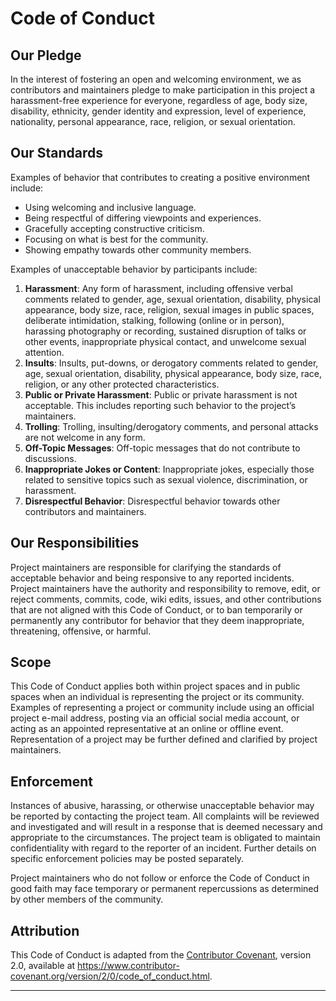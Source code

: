 # Code of Conduct

## Our Pledge

In the interest of fostering an open and welcoming environment, we as contributors and maintainers pledge to make participation in this project a harassment-free experience for everyone, regardless of age, body size, disability, ethnicity, gender identity and expression, level of experience, nationality, personal appearance, race, religion, or sexual orientation.

## Our Standards

Examples of behavior that contributes to creating a positive environment include:

- Using welcoming and inclusive language.
- Being respectful of differing viewpoints and experiences.
- Gracefully accepting constructive criticism.
- Focusing on what is best for the community.
- Showing empathy towards other community members.

Examples of unacceptable behavior by participants include:

1. **Harassment**: Any form of harassment, including offensive verbal comments related to gender, age, sexual orientation, disability, physical appearance, body size, race, religion, sexual images in public spaces, deliberate intimidation, stalking, following (online or in person), harassing photography or recording, sustained disruption of talks or other events, inappropriate physical contact, and unwelcome sexual attention.
2. **Insults**: Insults, put-downs, or derogatory comments related to gender, age, sexual orientation, disability, physical appearance, body size, race, religion, or any other protected characteristics.
3. **Public or Private Harassment**: Public or private harassment is not acceptable. This includes reporting such behavior to the project’s maintainers.
4. **Trolling**: Trolling, insulting/derogatory comments, and personal attacks are not welcome in any form.
5. **Off-Topic Messages**: Off-topic messages that do not contribute to discussions.
6. **Inappropriate Jokes or Content**: Inappropriate jokes, especially those related to sensitive topics such as sexual violence, discrimination, or harassment.
7. **Disrespectful Behavior**: Disrespectful behavior towards other contributors and maintainers.

## Our Responsibilities

Project maintainers are responsible for clarifying the standards of acceptable behavior and being responsive to any reported incidents. Project maintainers have the authority and responsibility to remove, edit, or reject comments, commits, code, wiki edits, issues, and other contributions that are not aligned with this Code of Conduct, or to ban temporarily or permanently any contributor for behavior that they deem inappropriate, threatening, offensive, or harmful.

## Scope

This Code of Conduct applies both within project spaces and in public spaces when an individual is representing the project or its community. Examples of representing a project or community include using an official project e-mail address, posting via an official social media account, or acting as an appointed representative at an online or offline event. Representation of a project may be further defined and clarified by project maintainers.

## Enforcement

Instances of abusive, harassing, or otherwise unacceptable behavior may be reported by contacting the project team. All complaints will be reviewed and investigated and will result in a response that is deemed necessary and appropriate to the circumstances. The project team is obligated to maintain confidentiality with regard to the reporter of an incident. Further details on specific enforcement policies may be posted separately.

Project maintainers who do not follow or enforce the Code of Conduct in good faith may face temporary or permanent repercussions as determined by other members of the community.

## Attribution

This Code of Conduct is adapted from the [Contributor Covenant](https://www.contributor-covenant.org/), version 2.0, available at https://www.contributor-covenant.org/version/2/0/code_of_conduct.html.

---
